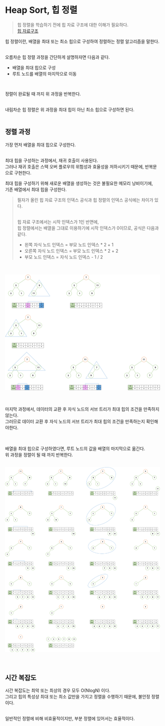 # Heap Sort, 힙 정렬

> 힙 정렬을 학습하기 전에 힙 자료 구조에 대한 이해가 필요하다.   
> <a href="https://github.com/jeongwon201/data-structure/blob/main/src/main/java/com/datastructure/heap/Heap.md">힙 자료구조</a>

힙 정렬이란, 배열을 최대 또는 최소 힙으로 구성하여 정렬하는 정렬 알고리즘을 말한다.   
<br />

오름차순 힙 정렬 과정을 간단하게 설명하자면 다음과 같다.   
- 배열을 최대 힙으로 구성
- 루트 노드를 배열의 마지막으로 이동
<br />

정렬이 완료될 때 까지 위 과정을 반복한다.
<br />
<br />

내림차순 힙 정렬은 위 과정을 최대 힙이 아닌 최소 힙으로 구성하면 된다.   
<br />

## 정렬 과정

가장 먼저 배열을 최대 힙으로 구성한다.   
<br />

최대 힙을 구성하는 과정에서, 재귀 호출이 사용된다.   
그러나 재귀 호출은 스택 오버 플로우의 위험성과 효율성을 저하시키기 때문에, 반복문으로 구현한다.
<br />

최대 힙을 구성하기 위해 새로운 배열을 생성하는 것은 불필요한 메모리 낭비이기에,   
기존 배열에서 최대 힙을 구성한다.
> 필자가 올린 힙 자료 구조의 인덱스 공식과 힙 정렬의 인덱스 공식에는 차이가 있다.   
> <br />
> 
> 힙 자료 구조에서는 시작 인덱스가 1인 반면에,   
> 힙 정렬에서는 배열을 그대로 이용하기에 시작 인덱스가 0이므로, 공식은 다음과 같다.
> <br />
> 
> - 왼쪽 자식 노드 인덱스 = 부모 노드 인덱스 * 2 + 1
> - 오른쪽 자식 노드 인덱스 = 부모 노드 인덱스 * 2 + 2
> - 부모 노드 인덱스 = 자식 노드 인덱스 - 1 / 2

<br />
<br />

<div align="center">
    <img src="img/img.png" width="1000px" />
    <br />
</div>
<br />
<br />

마지막 과정에서, 데이터의 교환 후 자식 노드의 서브 트리가 최대 힙의 조건을 만족하지 않는다.   
그러므로 데이터 교환 후 자식 노드의 서브 트리가 최대 힙의 조건을 만족하는지 확인해야한다.   
<br />
<br />

배열을 최대 힙으로 구성하였다면, 루트 노드의 값을 배열의 마지막으로 옮긴다.   
위 과정을 정렬이 될 때 까지 반복한다.   
<br />

<div align="center">
    <img src="img/img_1.png" width="1000px" />
    <br />
</div>
<br />
<br />

## 시간 복잡도
시간 복잡도는 최악 또는 최상의 경우 모두 O(NlogN) 이다.   
그리고 힙의 특성상 최대 또는 최소 값만을 가지고 정렬을 수행하기 때문에, 불안정 정렬이다.   
<br />

일반적인 정렬에 비해 비효율적이지만, 부분 정렬에 있어서는 효율적이다.